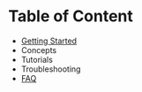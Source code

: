 # Table of Content

- [Getting Started](getting-started.md)
- Concepts
- Tutorials
- Troubleshooting
- [FAQ](faq.md)
